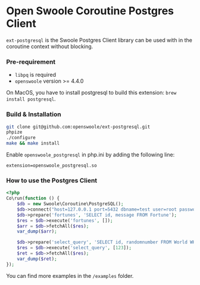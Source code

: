 # Open Swoole Coroutine Postgres Client

`ext-postgresql` is the Swoole Postgres Client library can be used with in the coroutine context without blocking.

### Pre-requirement

* `libpq` is required
* `openswoole` version >= 4.4.0

On MacOS, you have to install postgresql to build this extension: `brew install postgresql`.

### Build & Installation

```bash
git clone git@github.com:openswoole/ext-postgresql.git
phpize
./configure
make && make install
```

Enable `openswoole_postgresql` in php.ini by adding the following line:
```
extension=openswoole_postgresql.so
```

### How to use the Postgres Client

```php
<?php
Co\run(function () {
    $db = new Swoole\Coroutine\PostgreSQL();
    $db->connect("host=127.0.0.1 port=5432 dbname=test user=root password=password");
    $db->prepare('fortunes', 'SELECT id, message FROM Fortune');
    $res = $db->execute('fortunes', []);
    $arr = $db->fetchAll($res);
    var_dump($arr);

    $db->prepare('select_query', 'SELECT id, randomnumber FROM World WHERE id = $1');
    $res = $db->execute('select_query', [123]);
    $ret = $db->fetchAll($res);
    var_dump($ret);
});
```

You can find more examples in the `/examples` folder.
 
 

  

